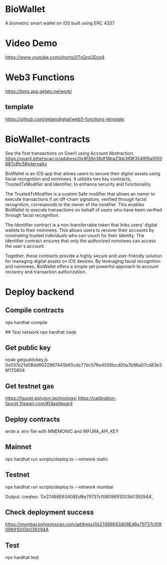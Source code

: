 # BioWallet
A biometric smart wallet on iOS built using ERC 4337

# Video Demo
https://www.youtube.com/shorts/0TxQroODzg4

# Web3 Functions
https://beta.app.gelato.network/ 
## template
https://github.com/gelatodigital/web3-functions-template

# BioWallet-contracts

See the first transactions on Goerli using Account Abstraction:
https://goerli.etherscan.io/address/0x9f26e38df18ba21bb369f3549f9a5f93887c8fc5#internaltx

BioWallet is an iOS app that allows users to secure their digital assets using facial recognition and nominees. It utilizes two key contracts, TrustedTxModifier and Identifier, to enhance security and functionality.

The TrustedTxModifier is a custom Safe modifier that allows an owner to execute transactions if an off-chain signature, verified through facial recognition, corresponds to the owner of the modifier. This enables BioWallet to execute transactions on behalf of users who have been verified through facial recognition.

The Identifier contract is a non-transferrable token that links users' digital wallets to their nominees. This allows users to recover their accounts by nominating trusted individuals who can vouch for their identity. The Identifier contract ensures that only the authorized nominees can access the user's account.

Together, these contracts provide a highly secure and user-friendly solution for managing digital assets on iOS devices. By leveraging facial recognition and nominees, BioWallet offers a simple yet powerful approach to account recovery and transaction authorization.

# Deploy backend 

## Compile contracts 
npx hardhat compile

## Test network
npx hardhat node

## Get public key
node getpublickey.js
0x037e21d08dd8022967445b65cdc77dc576e4056bcd00a7b96a07cd83e38f170604

## Get testnet gas
https://faucet.polygon.technology/ 
https://calibration-faucet.filswan.com/#/dashboard 

## Deploy contracts
write a .env file with MNEMONIC and INFURA_API_KEY

## Mainnet
npx hardhat run scripts/deploy.ts --network matic

## Testnet
npx hardhat run scripts/deploy.ts --network mumbai

Output: 
creates: '0x27466E63408Ed8e79737cf0809691D03b039294A',

## Check deployment success
https://mumbai.polygonscan.com/address/0x27466E63408Ed8e79737cf0809691D03b039294A

## Test 
npx hardhat test
